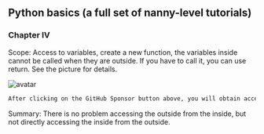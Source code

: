 ##  Python basics (a full set of nanny-level tutorials) 

###  Chapter IV 

Scope: Access to variables, create a new function, the variables inside cannot be called when they are outside. If you have to call it, you can use return. See the picture for details. 

![avatar]( 15577c929edd46aabac090b8ad535697.png) 

 ```python  
After clicking on the GitHub Sponsor button above, you will obtain access permissions to my private code repository ( https://github.com/slowlon/my_code_bar ) to view this blog code. By searching the code number of this blog, you can find the code you need, code number is: 2024020309574551853
 ```  
Summary: There is no problem accessing the outside from the inside, but not directly accessing the inside from the outside. 

